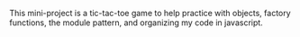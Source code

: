 This mini-project is a tic-tac-toe game to help practice with objects, factory functions, the module pattern, and organizing my code in javascript.